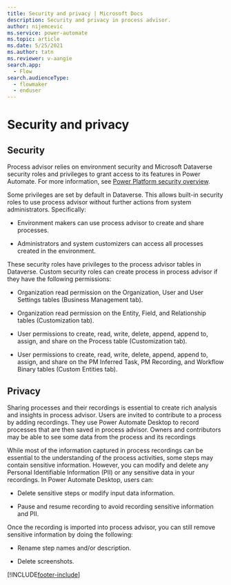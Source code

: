 ```yaml
---
title: Security and privacy | Microsoft Docs
description: Security and privacy in process advisor.
author: nijemcevic 
ms.service: power-automate
ms.topic: article
ms.date: 5/25/2021
ms.author: tatn
ms.reviewer: v-aangie
search.app: 
  - Flow
search.audienceType: 
  - flowmaker
  - enduser
---
```


# Security and privacy

## Security

Process advisor relies on environment security and Microsoft Dataverse security roles and privileges to grant access to its features in Power Automate. For more information, see [Power Platform security overview](/power-platform/admin/wp-security).

Some privileges are set by default in Dataverse. This allows built-in security roles to use process advisor without further actions from system administrators. Specifically:

- Environment makers can use process advisor to create and share processes.

- Administrators and system customizers can access all processes created in the environment.

These security roles have privileges to the process advisor tables in Dataverse. Custom security roles can create process in process advisor if they have the following permissions:

- Organization read permission on the Organization, User and User Settings tables (Business Management tab).

- Organization read permission on the Entity, Field, and Relationship tables (Customization tab).

- User permissions to create, read, write, delete, append, append to, assign, and share on the Process table (Customization tab).

- User permissions to create, read, write, delete, append, append to, assign, and share on the PM Inferred Task, PM Recording, and Workflow Binary tables (Custom Entities tab).

## Privacy

Sharing processes and their recordings is essential to create rich analysis and insights in process advisor. Users are invited to contribute to a process by adding recordings. They use Power Automate Desktop to record processes that are then saved in process advisor. Owners and contributors may be able to see some data from the process and its recordings

While most of the information captured in process recordings can be essential to the understanding of the process activities, some steps may contain sensitive information. However, you can modify and delete any Personal Identifiable Information (PII) or any sensitive data in your recordings. In Power Automate Desktop, users can:

- Delete sensitive steps or modify input data information.

- Pause and resume recording to avoid recording sensitive information and PII.

Once the recording is imported into process advisor, you can still remove sensitive information by doing the following:

- Rename step names and/or description.

- Delete screenshots.

[!INCLUDE[footer-include](includes/footer-banner.md)]
